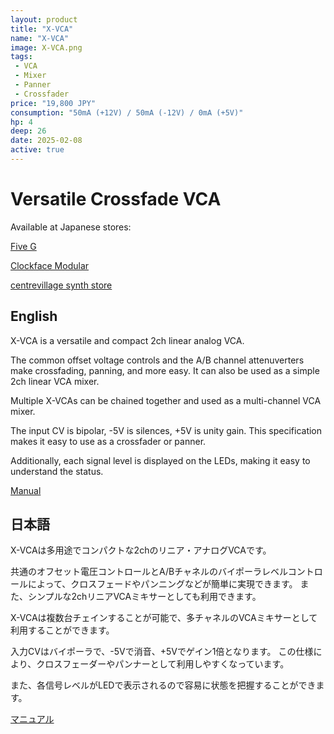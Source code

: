 ```yaml
---
layout: product
title: "X-VCA"
name: "X-VCA"
image: X-VCA.png
tags:
 - VCA
 - Mixer
 - Panner
 - Crossfader
price: "19,800 JPY"
consumption: "50mA (+12V) / 50mA (-12V) / 0mA (+5V)"
hp: 4
deep: 26
date: 2025-02-08
active: true
---
```


# Versatile Crossfade VCA

Available at Japanese stores:

[Five G](https://fiveg.net/?pid=184694799)

[Clockface Modular](https://clockfacemodular.com/collections/new-arrival/products/centrjevillage-x-vca)

[centrevillage synth store](https://centrevillage.stores.jp/items/67b04a699d7c8c0ad7f5ae17)

## English

X-VCA is a versatile and compact 2ch linear analog VCA.

The common offset voltage controls and the A/B channel attenuverters make crossfading, panning, and more easy.
It can also be used as a simple 2ch linear VCA mixer.

Multiple X-VCAs can be chained together and used as a multi-channel VCA mixer.

The input CV is bipolar, -5V is silences, +5V is unity gain.
This specification makes it easy to use as a crossfader or panner.

Additionally, each signal level is displayed on the LEDs, making it easy to understand the status.

[Manual](https://docs.google.com/document/d/1SHWyRi9f1ThEWgsIW6espYQDJaixMKaOSAbKmgRGY_g/edit?usp=sharing)

## 日本語

X-VCAは多用途でコンパクトな2chのリニア・アナログVCAです。

共通のオフセット電圧コントロールとA/Bチャネルのバイポーラレベルコントロールによって、クロスフェードやパンニングなどが簡単に実現できます。
また、シンプルな2chリニアVCAミキサーとしても利用できます。

X-VCAは複数台チェインすることが可能で、多チャネルのVCAミキサーとして利用することができます。

入力CVはバイポーラで、-5Vで消音、+5Vでゲイン1倍となります。
この仕様により、クロスフェーダーやパンナーとして利用しやすくなっています。

また、各信号レベルがLEDで表示されるので容易に状態を把握することができます。

[マニュアル](https://docs.google.com/document/d/1Cwv_RsJJ5YZ8P35-ckEt9SFemHvfUb1oTW88Y1CElQQ/edit?usp=sharing)
